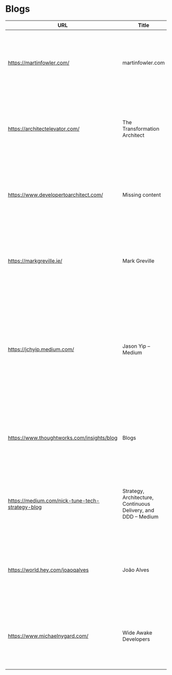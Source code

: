 # Blogs
|                      URL                      |                            Title                            |                                                                                                  Description                                                                                                  |                                                               Image                                                                |
|-----------------------------------------------|-------------------------------------------------------------|---------------------------------------------------------------------------------------------------------------------------------------------------------------------------------------------------------------|------------------------------------------------------------------------------------------------------------------------------------|
|https://martinfowler.com/                      |martinfowler.com                                             |A website on building software effectively                                                                                                                                                                     |<img src="https://martinfowler.com/logo-sq.png" width="200" />                                                                      |
|https://architectelevator.com/                 |The Transformation Architect                                 |Missing content                                                                                                                                                                                                |<img src="https://architectelevator.com/assets/img/architectelevator_200.jpg" width="200" />                                        |
|https://www.developertoarchitect.com/          |Missing content                                              |Missing content                                                                                                                                                                                                |<img src="Missing content" width="200" />                                                                                           |
|https://markgreville.ie/                       |Mark Greville                                                |Songs of Technology from Ireland                                                                                                                                                                               |<img src="https://markgrevilleie.files.wordpress.com/2020/03/cropped-9d0c5427-a32e-48e3-81af-228983255c70.jpeg?w=200" width="200" />|
|https://jchyip.medium.com/                     |Jason Yip – Medium                                           |Read writing from Jason Yip on Medium. Senior Agile Coach at Spotify, ex-ThoughtWorks, ex-CruiseControl. Every day, Jason Yip and thousands of other voices read, write, and share important stories on Medium.|<img src="https://miro.medium.com/max/2400/1*KHB2h8mrucKz3utPsZij4w.png" width="200" />                                             |
|https://www.thoughtworks.com/insights/blog     |Blogs                                                        |Personal perspectives from Thoughtworkers around the globe                                                                                                                                                     |<img src="/content/dam/thoughtworks/images/photography/meta/insights/in_meta_blogs.jpg" width="200" />                              |
|https://medium.com/nick-tune-tech-strategy-blog|Strategy, Architecture, Continuous Delivery, and DDD – Medium|Domain-Driven Design, Organization Design, Continuous Delivery.                                                                                                                                                |<img src="https://cdn-images-1.medium.com/max/1200/1*QBGYwBUD1eyuoXmkzQtBJw.jpeg" width="200" />                                    |
|https://world.hey.com/joaoqalves               |João Alves                                                   |João Alves                                                                                                                                                                                                     |<img src="https://world.hey.com/joaoqalves/avatar-20200630203332000000-3581990" width="200" />                                      |
|https://www.michaelnygard.com/                 |Wide Awake Developers                                        |                                                                                                                                                                                                               |<img src="Missing content" width="200" />                                                                                           |
